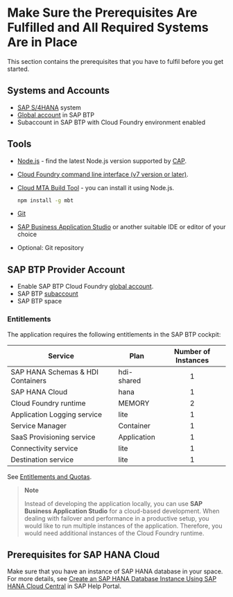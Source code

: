 # Make Sure the Prerequisites Are Fulfilled and All Required Systems Are in Place

This section contains the prerequisites that you have to fulfil before you get started.

## Systems and Accounts

* [SAP S/4HANA](https://www.sap.com/india/products/s4hana-erp.html) system
* [Global account](https://help.sap.com/products/BTP/65de2977205c403bbc107264b8eccf4b/8ed4a705efa0431b910056c0acdbf377.html?locale=en-US#loioc165d95ee700407eb181770901caec94) in SAP BTP
* Subaccount in SAP BTP with Cloud Foundry environment enabled

## Tools

* [Node.js](https://nodejs.org/en/download/) - find the latest Node.js version supported by [CAP](https://cap.cloud.sap/docs/advanced/troubleshooting#node-version).
* [Cloud Foundry command line interface (v7 version or later)](https://github.com/cloudfoundry/cli/wiki/V7-CLI-Installation-Guide).
* [Cloud MTA Build Tool](https://sap.github.io/cloud-mta-build-tool/) - you can install it using Node.js.
     
     ```cmd
     npm install -g mbt
     ```

* [Git](https://git-scm.com/book/en/v2/Getting-Started-Installing-Git)
* [SAP Business Application Studio](https://help.sap.com/docs/SAP%20Business%20Application%20Studio) or another suitable IDE or editor of your choice
* Optional: Git repository 

## SAP BTP Provider Account

* Enable SAP BTP Cloud Foundry [global account](https://developers.sap.com/tutorials/cp-cf-entitlements-add.html).
* SAP BTP [subaccount](https://help.sap.com/products/BTP/65de2977205c403bbc107264b8eccf4b/8ed4a705efa0431b910056c0acdbf377.html?locale=en-US#loio8d6e3a0fa4ab43e4a421d3ed08128afa)
* SAP BTP space

### Entitlements

The application requires the following entitlements in the SAP BTP cockpit:

| Service                           | Plan       | Number of Instances |
|-----------------------------------|------------|:-------------------:|
| SAP HANA Schemas & HDI Containers | hdi-shared |          1          |
| SAP HANA Cloud                    | hana       |          1          |
| Cloud Foundry runtime             | MEMORY     |          2          |
| Application Logging service       | lite       |          1          |
| Service Manager                   | Container  |          1          |
| SaaS Provisioning service         | Application|          1          |
| Connectivity service              | lite       |          1          |
| Destination service               | lite       |          1          |

See [Entitlements and Quotas](https://help.sap.com/products/BTP/65de2977205c403bbc107264b8eccf4b/00aa2c23479d42568b18882b1ca90d79.html?locale=en-US).

> **Note**
> 
>Instead of developing the application locally, you can use **SAP Business Application Studio** for a cloud-based development.
>When dealing with failover and performance in a productive setup, you would like to run multiple instances of the application. Therefore, you would need additional instances of the Cloud Foundry runtime.


## Prerequisites for SAP HANA Cloud

Make sure that you have an instance of SAP HANA database in your space. For more details, see [Create an SAP HANA Database Instance Using SAP HANA Cloud Central](https://help.sap.com/viewer/9ae9104a46f74a6583ce5182e7fb20cb/hanacloud/en-US/f7febb16072b41f7ac90abf5ea1d4b86.html) in SAP Help Portal.

